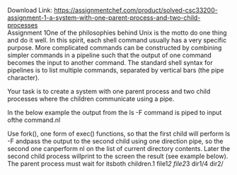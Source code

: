 Download Link: https://assignmentchef.com/product/solved-csc33200-assignment-1-a-system-with-one-parent-process-and-two-child-processes
<br>
Assignment 1One of the philosophies behind Unix is the motto do one thing and do it well. In this spirit, each shell command usually has a very specific purpose. More complicated commands can be constructed by combining simpler commands in a pipeline such that the output of one command becomes the input to another command. The standard shell syntax for pipelines is to list multiple commands, separated by vertical bars (the pipe character).

Your task is to create a system with one parent process and two child processes where the children communicate using a pipe.

In the below example the output from the ls -F command is piped to input ofthe command.nl

Use fork(), one form of exec() functions, so that the first child will perform ls -F andpass the output to the second child using one direction pipe, so the second one canperform nl on the list of current directory contents. Later the second child process willprint to the screen the result (see example below). The parent process must wait for itsboth children.1 file1*2 file2*3 dir1/4 dir2/